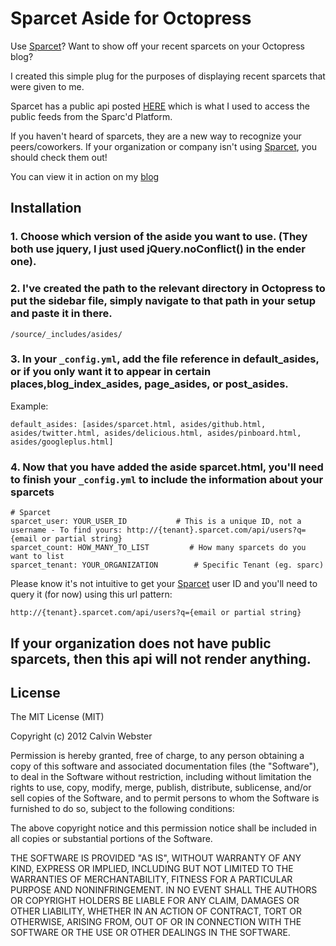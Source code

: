 Sparcet Aside for Octopress
=======================

Use [Sparcet](http://www.sparcd.com)?  Want to show off your recent sparcets on your Octopress blog?

I created this simple plug for the purposes of displaying recent sparcets that were given to me.

Sparcet has a public api posted [HERE](https://github.com/sparcedge/Sparcet-Public) which is what I used to access the public feeds from the Sparc'd Platform.

If you haven't heard of sparcets, they are a new way to recognize your peers/coworkers. If your organization or company isn't using [Sparcet](http://www.sparcd.com), you should check them out!

You can view it in action on my [blog](http://blog.hellocalvin.com)

Installation
------------
### 1. Choose which version of the aside you want to use.  (They both use jquery, I just used jQuery.noConflict() in the ender one).

### 2. I've created the path to the relevant directory in Octopress to put the sidebar file, simply navigate to that path in your setup and paste it in there.
```/source/_includes/asides/```

### 3. In your ```_config.yml```, add the file reference in default_asides, or if you only want it to appear in certain places,blog_index_asides, page_asides, or post_asides.

Example:

```
default_asides: [asides/sparcet.html, asides/github.html, asides/twitter.html, asides/delicious.html, asides/pinboard.html, asides/googleplus.html]
```

### 4. Now that you have added the aside sparcet.html, you'll need to finish your ```_config.yml``` to include the information about your sparcets

```
# Sparcet
sparcet_user: YOUR_USER_ID           # This is a unique ID, not a username - To find yours: http://{tenant}.sparcet.com/api/users?q={email or partial string}
sparcet_count: HOW_MANY_TO_LIST         # How many sparcets do you want to list
sparcet_tenant: YOUR_ORGANIZATION        # Specific Tenant (eg. sparc)

```
Please know it's not intuitive to get your [Sparcet](http://www.sparcd.com) user ID and you'll need to query it (for now) using this url pattern:

```http://{tenant}.sparcet.com/api/users?q={email or partial string}```

If your organization does not have public sparcets, then this api will not render anything.
---------------------------------------


License
-------

The MIT License (MIT)

Copyright (c) 2012 Calvin Webster

Permission is hereby granted, free of charge, to any person obtaining a copy of this software and associated documentation files (the "Software"), to deal in the Software without restriction, including without limitation the rights to use, copy, modify, merge, publish, distribute, sublicense, and/or sell copies of the Software, and to permit persons to whom the Software is furnished to do so, subject to the following conditions:

The above copyright notice and this permission notice shall be included in all copies or substantial portions of the Software.

THE SOFTWARE IS PROVIDED "AS IS", WITHOUT WARRANTY OF ANY KIND, EXPRESS OR IMPLIED, INCLUDING BUT NOT LIMITED TO THE WARRANTIES OF MERCHANTABILITY, FITNESS FOR A PARTICULAR PURPOSE AND NONINFRINGEMENT. IN NO EVENT SHALL THE AUTHORS OR COPYRIGHT HOLDERS BE LIABLE FOR ANY CLAIM, DAMAGES OR OTHER LIABILITY, WHETHER IN AN ACTION OF CONTRACT, TORT OR OTHERWISE, ARISING FROM, OUT OF OR IN CONNECTION WITH THE SOFTWARE OR THE USE OR OTHER DEALINGS IN THE SOFTWARE.